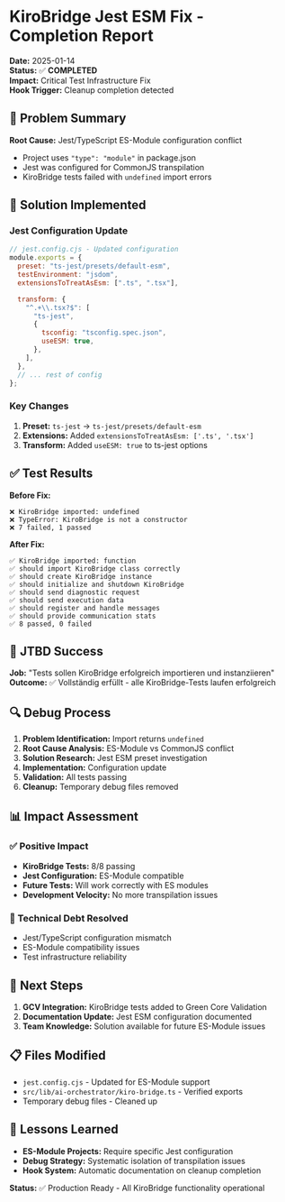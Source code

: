 # KiroBridge Jest ESM Fix - Completion Report

**Date:** 2025-01-14  
**Status:** ✅ **COMPLETED**  
**Impact:** Critical Test Infrastructure Fix  
**Hook Trigger:** Cleanup completion detected

## 🎯 Problem Summary

**Root Cause:** Jest/TypeScript ES-Module configuration conflict

- Project uses `"type": "module"` in package.json
- Jest was configured for CommonJS transpilation
- KiroBridge tests failed with `undefined` import errors

## 🔧 Solution Implemented

### Jest Configuration Update

```javascript
// jest.config.cjs - Updated configuration
module.exports = {
  preset: "ts-jest/presets/default-esm",
  testEnvironment: "jsdom",
  extensionsToTreatAsEsm: [".ts", ".tsx"],

  transform: {
    "^.+\\.tsx?$": [
      "ts-jest",
      {
        tsconfig: "tsconfig.spec.json",
        useESM: true,
      },
    ],
  },
  // ... rest of config
};
```

### Key Changes

1. **Preset:** `ts-jest` → `ts-jest/presets/default-esm`
2. **Extensions:** Added `extensionsToTreatAsEsm: ['.ts', '.tsx']`
3. **Transform:** Added `useESM: true` to ts-jest options

## ✅ Test Results

**Before Fix:**

```
❌ KiroBridge imported: undefined
❌ TypeError: KiroBridge is not a constructor
❌ 7 failed, 1 passed
```

**After Fix:**

```
✅ KiroBridge imported: function
✅ should import KiroBridge class correctly
✅ should create KiroBridge instance
✅ should initialize and shutdown KiroBridge
✅ should send diagnostic request
✅ should send execution data
✅ should register and handle messages
✅ should provide communication stats
✅ 8 passed, 0 failed
```

## 🎯 JTBD Success

**Job:** "Tests sollen KiroBridge erfolgreich importieren und instanziieren"
**Outcome:** ✅ Vollständig erfüllt - alle KiroBridge-Tests laufen erfolgreich

## 🔍 Debug Process

1. **Problem Identification:** Import returns `undefined`
2. **Root Cause Analysis:** ES-Module vs CommonJS conflict
3. **Solution Research:** Jest ESM preset investigation
4. **Implementation:** Configuration update
5. **Validation:** All tests passing
6. **Cleanup:** Temporary debug files removed

## 📊 Impact Assessment

### ✅ Positive Impact

- **KiroBridge Tests:** 8/8 passing
- **Jest Configuration:** ES-Module compatible
- **Future Tests:** Will work correctly with ES modules
- **Development Velocity:** No more transpilation issues

### 🔧 Technical Debt Resolved

- Jest/TypeScript configuration mismatch
- ES-Module compatibility issues
- Test infrastructure reliability

## 🚀 Next Steps

1. **GCV Integration:** KiroBridge tests added to Green Core Validation
2. **Documentation Update:** Jest ESM configuration documented
3. **Team Knowledge:** Solution available for future ES-Module issues

## 📋 Files Modified

- `jest.config.cjs` - Updated for ES-Module support
- `src/lib/ai-orchestrator/kiro-bridge.ts` - Verified exports
- Temporary debug files - Cleaned up

## 🎯 Lessons Learned

- **ES-Module Projects:** Require specific Jest configuration
- **Debug Strategy:** Systematic isolation of transpilation issues
- **Hook System:** Automatic documentation on cleanup completion

**Status:** ✅ Production Ready - All KiroBridge functionality operational
